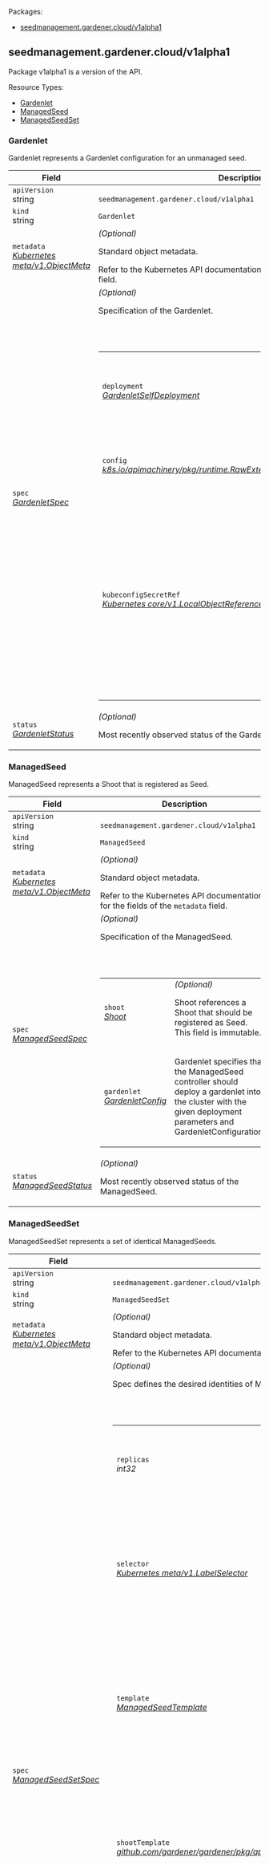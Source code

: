 <p>Packages:</p>
<ul>
<li>
<a href="#seedmanagement.gardener.cloud%2fv1alpha1">seedmanagement.gardener.cloud/v1alpha1</a>
</li>
</ul>
<h2 id="seedmanagement.gardener.cloud/v1alpha1">seedmanagement.gardener.cloud/v1alpha1</h2>
<p>
<p>Package v1alpha1 is a version of the API.</p>
</p>
Resource Types:
<ul><li>
<a href="#seedmanagement.gardener.cloud/v1alpha1.Gardenlet">Gardenlet</a>
</li><li>
<a href="#seedmanagement.gardener.cloud/v1alpha1.ManagedSeed">ManagedSeed</a>
</li><li>
<a href="#seedmanagement.gardener.cloud/v1alpha1.ManagedSeedSet">ManagedSeedSet</a>
</li></ul>
<h3 id="seedmanagement.gardener.cloud/v1alpha1.Gardenlet">Gardenlet
</h3>
<p>
<p>Gardenlet represents a Gardenlet configuration for an unmanaged seed.</p>
</p>
<table>
<thead>
<tr>
<th>Field</th>
<th>Description</th>
</tr>
</thead>
<tbody>
<tr>
<td>
<code>apiVersion</code></br>
string</td>
<td>
<code>
seedmanagement.gardener.cloud/v1alpha1
</code>
</td>
</tr>
<tr>
<td>
<code>kind</code></br>
string
</td>
<td><code>Gardenlet</code></td>
</tr>
<tr>
<td>
<code>metadata</code></br>
<em>
<a href="https://kubernetes.io/docs/reference/generated/kubernetes-api/v1.27/#objectmeta-v1-meta">
Kubernetes meta/v1.ObjectMeta
</a>
</em>
</td>
<td>
<em>(Optional)</em>
<p>Standard object metadata.</p>
Refer to the Kubernetes API documentation for the fields of the
<code>metadata</code> field.
</td>
</tr>
<tr>
<td>
<code>spec</code></br>
<em>
<a href="#seedmanagement.gardener.cloud/v1alpha1.GardenletSpec">
GardenletSpec
</a>
</em>
</td>
<td>
<em>(Optional)</em>
<p>Specification of the Gardenlet.</p>
<br/>
<br/>
<table>
<tr>
<td>
<code>deployment</code></br>
<em>
<a href="#seedmanagement.gardener.cloud/v1alpha1.GardenletSelfDeployment">
GardenletSelfDeployment
</a>
</em>
</td>
<td>
<p>Deployment specifies certain gardenlet deployment parameters, such as the number of replicas,
the image, etc.</p>
</td>
</tr>
<tr>
<td>
<code>config</code></br>
<em>
<a href="https://godoc.org/k8s.io/apimachinery/pkg/runtime#RawExtension">
k8s.io/apimachinery/pkg/runtime.RawExtension
</a>
</em>
</td>
<td>
<em>(Optional)</em>
<p>Config is the GardenletConfiguration used to configure gardenlet.</p>
</td>
</tr>
<tr>
<td>
<code>kubeconfigSecretRef</code></br>
<em>
<a href="https://kubernetes.io/docs/reference/generated/kubernetes-api/v1.27/#localobjectreference-v1-core">
Kubernetes core/v1.LocalObjectReference
</a>
</em>
</td>
<td>
<em>(Optional)</em>
<p>KubeconfigSecretRef is a reference to a secret containing a kubeconfig for the cluster to which gardenlet should
be deployed. This is only used by gardener-operator for a very first gardenlet deployment. After that, gardenlet
will continuously upgrade itself. If this field is empty, gardener-operator deploys it into its own runtime
cluster.</p>
</td>
</tr>
</table>
</td>
</tr>
<tr>
<td>
<code>status</code></br>
<em>
<a href="#seedmanagement.gardener.cloud/v1alpha1.GardenletStatus">
GardenletStatus
</a>
</em>
</td>
<td>
<em>(Optional)</em>
<p>Most recently observed status of the Gardenlet.</p>
</td>
</tr>
</tbody>
</table>
<h3 id="seedmanagement.gardener.cloud/v1alpha1.ManagedSeed">ManagedSeed
</h3>
<p>
<p>ManagedSeed represents a Shoot that is registered as Seed.</p>
</p>
<table>
<thead>
<tr>
<th>Field</th>
<th>Description</th>
</tr>
</thead>
<tbody>
<tr>
<td>
<code>apiVersion</code></br>
string</td>
<td>
<code>
seedmanagement.gardener.cloud/v1alpha1
</code>
</td>
</tr>
<tr>
<td>
<code>kind</code></br>
string
</td>
<td><code>ManagedSeed</code></td>
</tr>
<tr>
<td>
<code>metadata</code></br>
<em>
<a href="https://kubernetes.io/docs/reference/generated/kubernetes-api/v1.27/#objectmeta-v1-meta">
Kubernetes meta/v1.ObjectMeta
</a>
</em>
</td>
<td>
<em>(Optional)</em>
<p>Standard object metadata.</p>
Refer to the Kubernetes API documentation for the fields of the
<code>metadata</code> field.
</td>
</tr>
<tr>
<td>
<code>spec</code></br>
<em>
<a href="#seedmanagement.gardener.cloud/v1alpha1.ManagedSeedSpec">
ManagedSeedSpec
</a>
</em>
</td>
<td>
<em>(Optional)</em>
<p>Specification of the ManagedSeed.</p>
<br/>
<br/>
<table>
<tr>
<td>
<code>shoot</code></br>
<em>
<a href="#seedmanagement.gardener.cloud/v1alpha1.Shoot">
Shoot
</a>
</em>
</td>
<td>
<em>(Optional)</em>
<p>Shoot references a Shoot that should be registered as Seed.
This field is immutable.</p>
</td>
</tr>
<tr>
<td>
<code>gardenlet</code></br>
<em>
<a href="#seedmanagement.gardener.cloud/v1alpha1.GardenletConfig">
GardenletConfig
</a>
</em>
</td>
<td>
<p>Gardenlet specifies that the ManagedSeed controller should deploy a gardenlet into the cluster
with the given deployment parameters and GardenletConfiguration.</p>
</td>
</tr>
</table>
</td>
</tr>
<tr>
<td>
<code>status</code></br>
<em>
<a href="#seedmanagement.gardener.cloud/v1alpha1.ManagedSeedStatus">
ManagedSeedStatus
</a>
</em>
</td>
<td>
<em>(Optional)</em>
<p>Most recently observed status of the ManagedSeed.</p>
</td>
</tr>
</tbody>
</table>
<h3 id="seedmanagement.gardener.cloud/v1alpha1.ManagedSeedSet">ManagedSeedSet
</h3>
<p>
<p>ManagedSeedSet represents a set of identical ManagedSeeds.</p>
</p>
<table>
<thead>
<tr>
<th>Field</th>
<th>Description</th>
</tr>
</thead>
<tbody>
<tr>
<td>
<code>apiVersion</code></br>
string</td>
<td>
<code>
seedmanagement.gardener.cloud/v1alpha1
</code>
</td>
</tr>
<tr>
<td>
<code>kind</code></br>
string
</td>
<td><code>ManagedSeedSet</code></td>
</tr>
<tr>
<td>
<code>metadata</code></br>
<em>
<a href="https://kubernetes.io/docs/reference/generated/kubernetes-api/v1.27/#objectmeta-v1-meta">
Kubernetes meta/v1.ObjectMeta
</a>
</em>
</td>
<td>
<em>(Optional)</em>
<p>Standard object metadata.</p>
Refer to the Kubernetes API documentation for the fields of the
<code>metadata</code> field.
</td>
</tr>
<tr>
<td>
<code>spec</code></br>
<em>
<a href="#seedmanagement.gardener.cloud/v1alpha1.ManagedSeedSetSpec">
ManagedSeedSetSpec
</a>
</em>
</td>
<td>
<em>(Optional)</em>
<p>Spec defines the desired identities of ManagedSeeds and Shoots in this set.</p>
<br/>
<br/>
<table>
<tr>
<td>
<code>replicas</code></br>
<em>
int32
</em>
</td>
<td>
<em>(Optional)</em>
<p>Replicas is the desired number of replicas of the given Template. Defaults to 1.</p>
</td>
</tr>
<tr>
<td>
<code>selector</code></br>
<em>
<a href="https://kubernetes.io/docs/reference/generated/kubernetes-api/v1.27/#labelselector-v1-meta">
Kubernetes meta/v1.LabelSelector
</a>
</em>
</td>
<td>
<p>Selector is a label query over ManagedSeeds and Shoots that should match the replica count.
It must match the ManagedSeeds and Shoots template&rsquo;s labels. This field is immutable.</p>
</td>
</tr>
<tr>
<td>
<code>template</code></br>
<em>
<a href="#seedmanagement.gardener.cloud/v1alpha1.ManagedSeedTemplate">
ManagedSeedTemplate
</a>
</em>
</td>
<td>
<p>Template describes the ManagedSeed that will be created if insufficient replicas are detected.
Each ManagedSeed created / updated by the ManagedSeedSet will fulfill this template.</p>
</td>
</tr>
<tr>
<td>
<code>shootTemplate</code></br>
<em>
<a href="./core.md#core.gardener.cloud/v1beta1.ShootTemplate">
github.com/gardener/gardener/pkg/apis/core/v1beta1.ShootTemplate
</a>
</em>
</td>
<td>
<p>ShootTemplate describes the Shoot that will be created if insufficient replicas are detected for hosting the corresponding ManagedSeed.
Each Shoot created / updated by the ManagedSeedSet will fulfill this template.</p>
</td>
</tr>
<tr>
<td>
<code>updateStrategy</code></br>
<em>
<a href="#seedmanagement.gardener.cloud/v1alpha1.UpdateStrategy">
UpdateStrategy
</a>
</em>
</td>
<td>
<em>(Optional)</em>
<p>UpdateStrategy specifies the UpdateStrategy that will be
employed to update ManagedSeeds / Shoots in the ManagedSeedSet when a revision is made to
Template / ShootTemplate.</p>
</td>
</tr>
<tr>
<td>
<code>revisionHistoryLimit</code></br>
<em>
int32
</em>
</td>
<td>
<em>(Optional)</em>
<p>RevisionHistoryLimit is the maximum number of revisions that will be maintained
in the ManagedSeedSet&rsquo;s revision history. Defaults to 10. This field is immutable.</p>
</td>
</tr>
</table>
</td>
</tr>
<tr>
<td>
<code>status</code></br>
<em>
<a href="#seedmanagement.gardener.cloud/v1alpha1.ManagedSeedSetStatus">
ManagedSeedSetStatus
</a>
</em>
</td>
<td>
<em>(Optional)</em>
<p>Status is the current status of ManagedSeeds and Shoots in this ManagedSeedSet.</p>
</td>
</tr>
</tbody>
</table>
<h3 id="seedmanagement.gardener.cloud/v1alpha1.Bootstrap">Bootstrap
(<code>string</code> alias)</p></h3>
<p>
(<em>Appears on:</em>
<a href="#seedmanagement.gardener.cloud/v1alpha1.GardenletConfig">GardenletConfig</a>)
</p>
<p>
<p>Bootstrap describes a mechanism for bootstrapping gardenlet connection to the Garden cluster.</p>
</p>
<h3 id="seedmanagement.gardener.cloud/v1alpha1.GardenletConfig">GardenletConfig
</h3>
<p>
(<em>Appears on:</em>
<a href="#seedmanagement.gardener.cloud/v1alpha1.ManagedSeedSpec">ManagedSeedSpec</a>)
</p>
<p>
<p>GardenletConfig specifies gardenlet deployment parameters and the GardenletConfiguration used to configure gardenlet.</p>
</p>
<table>
<thead>
<tr>
<th>Field</th>
<th>Description</th>
</tr>
</thead>
<tbody>
<tr>
<td>
<code>deployment</code></br>
<em>
<a href="#seedmanagement.gardener.cloud/v1alpha1.GardenletDeployment">
GardenletDeployment
</a>
</em>
</td>
<td>
<em>(Optional)</em>
<p>Deployment specifies certain gardenlet deployment parameters, such as the number of replicas,
the image, etc.</p>
</td>
</tr>
<tr>
<td>
<code>config</code></br>
<em>
<a href="https://godoc.org/k8s.io/apimachinery/pkg/runtime#RawExtension">
k8s.io/apimachinery/pkg/runtime.RawExtension
</a>
</em>
</td>
<td>
<em>(Optional)</em>
<p>Config is the GardenletConfiguration used to configure gardenlet.</p>
</td>
</tr>
<tr>
<td>
<code>bootstrap</code></br>
<em>
<a href="#seedmanagement.gardener.cloud/v1alpha1.Bootstrap">
Bootstrap
</a>
</em>
</td>
<td>
<em>(Optional)</em>
<p>Bootstrap is the mechanism that should be used for bootstrapping gardenlet connection to the Garden cluster. One of ServiceAccount, BootstrapToken, None.
If set to ServiceAccount or BootstrapToken, a service account or a bootstrap token will be created in the garden cluster and used to compute the bootstrap kubeconfig.
If set to None, the gardenClientConnection.kubeconfig field will be used to connect to the Garden cluster. Defaults to BootstrapToken.
This field is immutable.</p>
</td>
</tr>
<tr>
<td>
<code>mergeWithParent</code></br>
<em>
bool
</em>
</td>
<td>
<em>(Optional)</em>
<p>MergeWithParent specifies whether the GardenletConfiguration of the parent gardenlet
should be merged with the specified GardenletConfiguration. Defaults to true. This field is immutable.</p>
</td>
</tr>
</tbody>
</table>
<h3 id="seedmanagement.gardener.cloud/v1alpha1.GardenletDeployment">GardenletDeployment
</h3>
<p>
(<em>Appears on:</em>
<a href="#seedmanagement.gardener.cloud/v1alpha1.GardenletConfig">GardenletConfig</a>, 
<a href="#seedmanagement.gardener.cloud/v1alpha1.GardenletSelfDeployment">GardenletSelfDeployment</a>)
</p>
<p>
<p>GardenletDeployment specifies certain gardenlet deployment parameters, such as the number of replicas,
the image, etc.</p>
</p>
<table>
<thead>
<tr>
<th>Field</th>
<th>Description</th>
</tr>
</thead>
<tbody>
<tr>
<td>
<code>replicaCount</code></br>
<em>
int32
</em>
</td>
<td>
<em>(Optional)</em>
<p>ReplicaCount is the number of gardenlet replicas. Defaults to 2.</p>
</td>
</tr>
<tr>
<td>
<code>revisionHistoryLimit</code></br>
<em>
int32
</em>
</td>
<td>
<em>(Optional)</em>
<p>RevisionHistoryLimit is the number of old gardenlet ReplicaSets to retain to allow rollback. Defaults to 2.</p>
</td>
</tr>
<tr>
<td>
<code>serviceAccountName</code></br>
<em>
string
</em>
</td>
<td>
<em>(Optional)</em>
<p>ServiceAccountName is the name of the ServiceAccount to use to run gardenlet pods.</p>
</td>
</tr>
<tr>
<td>
<code>image</code></br>
<em>
<a href="#seedmanagement.gardener.cloud/v1alpha1.Image">
Image
</a>
</em>
</td>
<td>
<em>(Optional)</em>
<p>Image is the gardenlet container image.</p>
</td>
</tr>
<tr>
<td>
<code>resources</code></br>
<em>
<a href="https://kubernetes.io/docs/reference/generated/kubernetes-api/v1.27/#resourcerequirements-v1-core">
Kubernetes core/v1.ResourceRequirements
</a>
</em>
</td>
<td>
<em>(Optional)</em>
<p>Resources are the compute resources required by the gardenlet container.</p>
</td>
</tr>
<tr>
<td>
<code>podLabels</code></br>
<em>
map[string]string
</em>
</td>
<td>
<em>(Optional)</em>
<p>PodLabels are the labels on gardenlet pods.</p>
</td>
</tr>
<tr>
<td>
<code>podAnnotations</code></br>
<em>
map[string]string
</em>
</td>
<td>
<em>(Optional)</em>
<p>PodAnnotations are the annotations on gardenlet pods.</p>
</td>
</tr>
<tr>
<td>
<code>additionalVolumes</code></br>
<em>
<a href="https://kubernetes.io/docs/reference/generated/kubernetes-api/v1.27/#volume-v1-core">
[]Kubernetes core/v1.Volume
</a>
</em>
</td>
<td>
<em>(Optional)</em>
<p>AdditionalVolumes is the list of additional volumes that should be mounted by gardenlet containers.</p>
</td>
</tr>
<tr>
<td>
<code>additionalVolumeMounts</code></br>
<em>
<a href="https://kubernetes.io/docs/reference/generated/kubernetes-api/v1.27/#volumemount-v1-core">
[]Kubernetes core/v1.VolumeMount
</a>
</em>
</td>
<td>
<em>(Optional)</em>
<p>AdditionalVolumeMounts is the list of additional pod volumes to mount into the gardenlet container&rsquo;s filesystem.</p>
</td>
</tr>
<tr>
<td>
<code>env</code></br>
<em>
<a href="https://kubernetes.io/docs/reference/generated/kubernetes-api/v1.27/#envvar-v1-core">
[]Kubernetes core/v1.EnvVar
</a>
</em>
</td>
<td>
<em>(Optional)</em>
<p>Env is the list of environment variables to set in the gardenlet container.</p>
</td>
</tr>
</tbody>
</table>
<h3 id="seedmanagement.gardener.cloud/v1alpha1.GardenletHelm">GardenletHelm
</h3>
<p>
(<em>Appears on:</em>
<a href="#seedmanagement.gardener.cloud/v1alpha1.GardenletSelfDeployment">GardenletSelfDeployment</a>)
</p>
<p>
<p>GardenletHelm is the Helm deployment configuration for gardenlet.</p>
</p>
<table>
<thead>
<tr>
<th>Field</th>
<th>Description</th>
</tr>
</thead>
<tbody>
<tr>
<td>
<code>ociRepository</code></br>
<em>
github.com/gardener/gardener/pkg/apis/core/v1.OCIRepository
</em>
</td>
<td>
<p>OCIRepository defines where to pull the chart.</p>
</td>
</tr>
</tbody>
</table>
<h3 id="seedmanagement.gardener.cloud/v1alpha1.GardenletSelfDeployment">GardenletSelfDeployment
</h3>
<p>
(<em>Appears on:</em>
<a href="#seedmanagement.gardener.cloud/v1alpha1.GardenletSpec">GardenletSpec</a>)
</p>
<p>
<p>GardenletSelfDeployment specifies certain gardenlet deployment parameters, such as the number of replicas,
the image, etc.</p>
</p>
<table>
<thead>
<tr>
<th>Field</th>
<th>Description</th>
</tr>
</thead>
<tbody>
<tr>
<td>
<code>GardenletDeployment</code></br>
<em>
<a href="#seedmanagement.gardener.cloud/v1alpha1.GardenletDeployment">
GardenletDeployment
</a>
</em>
</td>
<td>
<p>
(Members of <code>GardenletDeployment</code> are embedded into this type.)
</p>
<em>(Optional)</em>
<p>GardenletDeployment specifies common gardenlet deployment parameters.</p>
</td>
</tr>
<tr>
<td>
<code>helm</code></br>
<em>
<a href="#seedmanagement.gardener.cloud/v1alpha1.GardenletHelm">
GardenletHelm
</a>
</em>
</td>
<td>
<p>Helm is the Helm deployment configuration.</p>
</td>
</tr>
<tr>
<td>
<code>imageVectorOverwrite</code></br>
<em>
string
</em>
</td>
<td>
<em>(Optional)</em>
<p>ImageVectorOverwrite is the image vector overwrite for the components deployed by this gardenlet.</p>
</td>
</tr>
<tr>
<td>
<code>componentImageVectorOverwrite</code></br>
<em>
string
</em>
</td>
<td>
<em>(Optional)</em>
<p>ComponentImageVectorOverwrite is the component image vector overwrite for the components deployed by this
gardenlet.</p>
</td>
</tr>
</tbody>
</table>
<h3 id="seedmanagement.gardener.cloud/v1alpha1.GardenletSpec">GardenletSpec
</h3>
<p>
(<em>Appears on:</em>
<a href="#seedmanagement.gardener.cloud/v1alpha1.Gardenlet">Gardenlet</a>)
</p>
<p>
<p>GardenletSpec specifies gardenlet deployment parameters and the configuration used to configure gardenlet.</p>
</p>
<table>
<thead>
<tr>
<th>Field</th>
<th>Description</th>
</tr>
</thead>
<tbody>
<tr>
<td>
<code>deployment</code></br>
<em>
<a href="#seedmanagement.gardener.cloud/v1alpha1.GardenletSelfDeployment">
GardenletSelfDeployment
</a>
</em>
</td>
<td>
<p>Deployment specifies certain gardenlet deployment parameters, such as the number of replicas,
the image, etc.</p>
</td>
</tr>
<tr>
<td>
<code>config</code></br>
<em>
<a href="https://godoc.org/k8s.io/apimachinery/pkg/runtime#RawExtension">
k8s.io/apimachinery/pkg/runtime.RawExtension
</a>
</em>
</td>
<td>
<em>(Optional)</em>
<p>Config is the GardenletConfiguration used to configure gardenlet.</p>
</td>
</tr>
<tr>
<td>
<code>kubeconfigSecretRef</code></br>
<em>
<a href="https://kubernetes.io/docs/reference/generated/kubernetes-api/v1.27/#localobjectreference-v1-core">
Kubernetes core/v1.LocalObjectReference
</a>
</em>
</td>
<td>
<em>(Optional)</em>
<p>KubeconfigSecretRef is a reference to a secret containing a kubeconfig for the cluster to which gardenlet should
be deployed. This is only used by gardener-operator for a very first gardenlet deployment. After that, gardenlet
will continuously upgrade itself. If this field is empty, gardener-operator deploys it into its own runtime
cluster.</p>
</td>
</tr>
</tbody>
</table>
<h3 id="seedmanagement.gardener.cloud/v1alpha1.GardenletStatus">GardenletStatus
</h3>
<p>
(<em>Appears on:</em>
<a href="#seedmanagement.gardener.cloud/v1alpha1.Gardenlet">Gardenlet</a>)
</p>
<p>
<p>GardenletStatus is the status of a Gardenlet.</p>
</p>
<table>
<thead>
<tr>
<th>Field</th>
<th>Description</th>
</tr>
</thead>
<tbody>
<tr>
<td>
<code>conditions</code></br>
<em>
<a href="./core.md#core.gardener.cloud/v1beta1.Condition">
[]github.com/gardener/gardener/pkg/apis/core/v1beta1.Condition
</a>
</em>
</td>
<td>
<em>(Optional)</em>
<p>Conditions represents the latest available observations of a Gardenlet&rsquo;s current state.</p>
</td>
</tr>
<tr>
<td>
<code>observedGeneration</code></br>
<em>
int64
</em>
</td>
<td>
<em>(Optional)</em>
<p>ObservedGeneration is the most recent generation observed for this Gardenlet. It corresponds to the Gardenlet&rsquo;s
generation, which is updated on mutation by the API Server.</p>
</td>
</tr>
</tbody>
</table>
<h3 id="seedmanagement.gardener.cloud/v1alpha1.Image">Image
</h3>
<p>
(<em>Appears on:</em>
<a href="#seedmanagement.gardener.cloud/v1alpha1.GardenletDeployment">GardenletDeployment</a>)
</p>
<p>
<p>Image specifies container image parameters.</p>
</p>
<table>
<thead>
<tr>
<th>Field</th>
<th>Description</th>
</tr>
</thead>
<tbody>
<tr>
<td>
<code>repository</code></br>
<em>
string
</em>
</td>
<td>
<em>(Optional)</em>
<p>Repository is the image repository.</p>
</td>
</tr>
<tr>
<td>
<code>tag</code></br>
<em>
string
</em>
</td>
<td>
<em>(Optional)</em>
<p>Tag is the image tag.</p>
</td>
</tr>
<tr>
<td>
<code>pullPolicy</code></br>
<em>
<a href="https://kubernetes.io/docs/reference/generated/kubernetes-api/v1.27/#pullpolicy-v1-core">
Kubernetes core/v1.PullPolicy
</a>
</em>
</td>
<td>
<em>(Optional)</em>
<p>PullPolicy is the image pull policy. One of Always, Never, IfNotPresent.
Defaults to Always if latest tag is specified, or IfNotPresent otherwise.</p>
</td>
</tr>
</tbody>
</table>
<h3 id="seedmanagement.gardener.cloud/v1alpha1.ManagedSeedSetSpec">ManagedSeedSetSpec
</h3>
<p>
(<em>Appears on:</em>
<a href="#seedmanagement.gardener.cloud/v1alpha1.ManagedSeedSet">ManagedSeedSet</a>)
</p>
<p>
<p>ManagedSeedSetSpec is the specification of a ManagedSeedSet.</p>
</p>
<table>
<thead>
<tr>
<th>Field</th>
<th>Description</th>
</tr>
</thead>
<tbody>
<tr>
<td>
<code>replicas</code></br>
<em>
int32
</em>
</td>
<td>
<em>(Optional)</em>
<p>Replicas is the desired number of replicas of the given Template. Defaults to 1.</p>
</td>
</tr>
<tr>
<td>
<code>selector</code></br>
<em>
<a href="https://kubernetes.io/docs/reference/generated/kubernetes-api/v1.27/#labelselector-v1-meta">
Kubernetes meta/v1.LabelSelector
</a>
</em>
</td>
<td>
<p>Selector is a label query over ManagedSeeds and Shoots that should match the replica count.
It must match the ManagedSeeds and Shoots template&rsquo;s labels. This field is immutable.</p>
</td>
</tr>
<tr>
<td>
<code>template</code></br>
<em>
<a href="#seedmanagement.gardener.cloud/v1alpha1.ManagedSeedTemplate">
ManagedSeedTemplate
</a>
</em>
</td>
<td>
<p>Template describes the ManagedSeed that will be created if insufficient replicas are detected.
Each ManagedSeed created / updated by the ManagedSeedSet will fulfill this template.</p>
</td>
</tr>
<tr>
<td>
<code>shootTemplate</code></br>
<em>
<a href="./core.md#core.gardener.cloud/v1beta1.ShootTemplate">
github.com/gardener/gardener/pkg/apis/core/v1beta1.ShootTemplate
</a>
</em>
</td>
<td>
<p>ShootTemplate describes the Shoot that will be created if insufficient replicas are detected for hosting the corresponding ManagedSeed.
Each Shoot created / updated by the ManagedSeedSet will fulfill this template.</p>
</td>
</tr>
<tr>
<td>
<code>updateStrategy</code></br>
<em>
<a href="#seedmanagement.gardener.cloud/v1alpha1.UpdateStrategy">
UpdateStrategy
</a>
</em>
</td>
<td>
<em>(Optional)</em>
<p>UpdateStrategy specifies the UpdateStrategy that will be
employed to update ManagedSeeds / Shoots in the ManagedSeedSet when a revision is made to
Template / ShootTemplate.</p>
</td>
</tr>
<tr>
<td>
<code>revisionHistoryLimit</code></br>
<em>
int32
</em>
</td>
<td>
<em>(Optional)</em>
<p>RevisionHistoryLimit is the maximum number of revisions that will be maintained
in the ManagedSeedSet&rsquo;s revision history. Defaults to 10. This field is immutable.</p>
</td>
</tr>
</tbody>
</table>
<h3 id="seedmanagement.gardener.cloud/v1alpha1.ManagedSeedSetStatus">ManagedSeedSetStatus
</h3>
<p>
(<em>Appears on:</em>
<a href="#seedmanagement.gardener.cloud/v1alpha1.ManagedSeedSet">ManagedSeedSet</a>)
</p>
<p>
<p>ManagedSeedSetStatus represents the current state of a ManagedSeedSet.</p>
</p>
<table>
<thead>
<tr>
<th>Field</th>
<th>Description</th>
</tr>
</thead>
<tbody>
<tr>
<td>
<code>observedGeneration</code></br>
<em>
int64
</em>
</td>
<td>
<p>ObservedGeneration is the most recent generation observed for this ManagedSeedSet. It corresponds to the
ManagedSeedSet&rsquo;s generation, which is updated on mutation by the API Server.</p>
</td>
</tr>
<tr>
<td>
<code>replicas</code></br>
<em>
int32
</em>
</td>
<td>
<p>Replicas is the number of replicas (ManagedSeeds and their corresponding Shoots) created by the ManagedSeedSet controller.</p>
</td>
</tr>
<tr>
<td>
<code>readyReplicas</code></br>
<em>
int32
</em>
</td>
<td>
<p>ReadyReplicas is the number of ManagedSeeds created by the ManagedSeedSet controller that have a Ready Condition.</p>
</td>
</tr>
<tr>
<td>
<code>nextReplicaNumber</code></br>
<em>
int32
</em>
</td>
<td>
<p>NextReplicaNumber is the ordinal number that will be assigned to the next replica of the ManagedSeedSet.</p>
</td>
</tr>
<tr>
<td>
<code>currentReplicas</code></br>
<em>
int32
</em>
</td>
<td>
<p>CurrentReplicas is the number of ManagedSeeds created by the ManagedSeedSet controller from the ManagedSeedSet version
indicated by CurrentRevision.</p>
</td>
</tr>
<tr>
<td>
<code>updatedReplicas</code></br>
<em>
int32
</em>
</td>
<td>
<p>UpdatedReplicas is the number of ManagedSeeds created by the ManagedSeedSet controller from the ManagedSeedSet version
indicated by UpdateRevision.</p>
</td>
</tr>
<tr>
<td>
<code>currentRevision</code></br>
<em>
string
</em>
</td>
<td>
<p>CurrentRevision, if not empty, indicates the version of the ManagedSeedSet used to generate ManagedSeeds with smaller
ordinal numbers during updates.</p>
</td>
</tr>
<tr>
<td>
<code>updateRevision</code></br>
<em>
string
</em>
</td>
<td>
<p>UpdateRevision, if not empty, indicates the version of the ManagedSeedSet used to generate ManagedSeeds with larger
ordinal numbers during updates</p>
</td>
</tr>
<tr>
<td>
<code>collisionCount</code></br>
<em>
int32
</em>
</td>
<td>
<em>(Optional)</em>
<p>CollisionCount is the count of hash collisions for the ManagedSeedSet. The ManagedSeedSet controller
uses this field as a collision avoidance mechanism when it needs to create the name for the
newest ControllerRevision.</p>
</td>
</tr>
<tr>
<td>
<code>conditions</code></br>
<em>
<a href="./core.md#core.gardener.cloud/v1beta1.Condition">
[]github.com/gardener/gardener/pkg/apis/core/v1beta1.Condition
</a>
</em>
</td>
<td>
<em>(Optional)</em>
<p>Conditions represents the latest available observations of a ManagedSeedSet&rsquo;s current state.</p>
</td>
</tr>
<tr>
<td>
<code>pendingReplica</code></br>
<em>
<a href="#seedmanagement.gardener.cloud/v1alpha1.PendingReplica">
PendingReplica
</a>
</em>
</td>
<td>
<em>(Optional)</em>
<p>PendingReplica, if not empty, indicates the replica that is currently pending creation, update, or deletion.
This replica is in a state that requires the controller to wait for it to change before advancing to the next replica.</p>
</td>
</tr>
</tbody>
</table>
<h3 id="seedmanagement.gardener.cloud/v1alpha1.ManagedSeedSpec">ManagedSeedSpec
</h3>
<p>
(<em>Appears on:</em>
<a href="#seedmanagement.gardener.cloud/v1alpha1.ManagedSeed">ManagedSeed</a>, 
<a href="#seedmanagement.gardener.cloud/v1alpha1.ManagedSeedTemplate">ManagedSeedTemplate</a>)
</p>
<p>
<p>ManagedSeedSpec is the specification of a ManagedSeed.</p>
</p>
<table>
<thead>
<tr>
<th>Field</th>
<th>Description</th>
</tr>
</thead>
<tbody>
<tr>
<td>
<code>shoot</code></br>
<em>
<a href="#seedmanagement.gardener.cloud/v1alpha1.Shoot">
Shoot
</a>
</em>
</td>
<td>
<em>(Optional)</em>
<p>Shoot references a Shoot that should be registered as Seed.
This field is immutable.</p>
</td>
</tr>
<tr>
<td>
<code>gardenlet</code></br>
<em>
<a href="#seedmanagement.gardener.cloud/v1alpha1.GardenletConfig">
GardenletConfig
</a>
</em>
</td>
<td>
<p>Gardenlet specifies that the ManagedSeed controller should deploy a gardenlet into the cluster
with the given deployment parameters and GardenletConfiguration.</p>
</td>
</tr>
</tbody>
</table>
<h3 id="seedmanagement.gardener.cloud/v1alpha1.ManagedSeedStatus">ManagedSeedStatus
</h3>
<p>
(<em>Appears on:</em>
<a href="#seedmanagement.gardener.cloud/v1alpha1.ManagedSeed">ManagedSeed</a>)
</p>
<p>
<p>ManagedSeedStatus is the status of a ManagedSeed.</p>
</p>
<table>
<thead>
<tr>
<th>Field</th>
<th>Description</th>
</tr>
</thead>
<tbody>
<tr>
<td>
<code>conditions</code></br>
<em>
<a href="./core.md#core.gardener.cloud/v1beta1.Condition">
[]github.com/gardener/gardener/pkg/apis/core/v1beta1.Condition
</a>
</em>
</td>
<td>
<em>(Optional)</em>
<p>Conditions represents the latest available observations of a ManagedSeed&rsquo;s current state.</p>
</td>
</tr>
<tr>
<td>
<code>observedGeneration</code></br>
<em>
int64
</em>
</td>
<td>
<p>ObservedGeneration is the most recent generation observed for this ManagedSeed. It corresponds to the
ManagedSeed&rsquo;s generation, which is updated on mutation by the API Server.</p>
</td>
</tr>
</tbody>
</table>
<h3 id="seedmanagement.gardener.cloud/v1alpha1.ManagedSeedTemplate">ManagedSeedTemplate
</h3>
<p>
(<em>Appears on:</em>
<a href="#seedmanagement.gardener.cloud/v1alpha1.ManagedSeedSetSpec">ManagedSeedSetSpec</a>)
</p>
<p>
<p>ManagedSeedTemplate is a template for creating a ManagedSeed object.</p>
</p>
<table>
<thead>
<tr>
<th>Field</th>
<th>Description</th>
</tr>
</thead>
<tbody>
<tr>
<td>
<code>metadata</code></br>
<em>
<a href="https://kubernetes.io/docs/reference/generated/kubernetes-api/v1.27/#objectmeta-v1-meta">
Kubernetes meta/v1.ObjectMeta
</a>
</em>
</td>
<td>
<em>(Optional)</em>
<p>Standard object metadata.</p>
Refer to the Kubernetes API documentation for the fields of the
<code>metadata</code> field.
</td>
</tr>
<tr>
<td>
<code>spec</code></br>
<em>
<a href="#seedmanagement.gardener.cloud/v1alpha1.ManagedSeedSpec">
ManagedSeedSpec
</a>
</em>
</td>
<td>
<em>(Optional)</em>
<p>Specification of the desired behavior of the ManagedSeed.</p>
<br/>
<br/>
<table>
<tr>
<td>
<code>shoot</code></br>
<em>
<a href="#seedmanagement.gardener.cloud/v1alpha1.Shoot">
Shoot
</a>
</em>
</td>
<td>
<em>(Optional)</em>
<p>Shoot references a Shoot that should be registered as Seed.
This field is immutable.</p>
</td>
</tr>
<tr>
<td>
<code>gardenlet</code></br>
<em>
<a href="#seedmanagement.gardener.cloud/v1alpha1.GardenletConfig">
GardenletConfig
</a>
</em>
</td>
<td>
<p>Gardenlet specifies that the ManagedSeed controller should deploy a gardenlet into the cluster
with the given deployment parameters and GardenletConfiguration.</p>
</td>
</tr>
</table>
</td>
</tr>
</tbody>
</table>
<h3 id="seedmanagement.gardener.cloud/v1alpha1.PendingReplica">PendingReplica
</h3>
<p>
(<em>Appears on:</em>
<a href="#seedmanagement.gardener.cloud/v1alpha1.ManagedSeedSetStatus">ManagedSeedSetStatus</a>)
</p>
<p>
<p>PendingReplica contains information about a replica that is currently pending creation, update, or deletion.</p>
</p>
<table>
<thead>
<tr>
<th>Field</th>
<th>Description</th>
</tr>
</thead>
<tbody>
<tr>
<td>
<code>name</code></br>
<em>
string
</em>
</td>
<td>
<p>Name is the replica name.</p>
</td>
</tr>
<tr>
<td>
<code>reason</code></br>
<em>
<a href="#seedmanagement.gardener.cloud/v1alpha1.PendingReplicaReason">
PendingReplicaReason
</a>
</em>
</td>
<td>
<p>Reason is the reason for the replica to be pending.</p>
</td>
</tr>
<tr>
<td>
<code>since</code></br>
<em>
<a href="https://kubernetes.io/docs/reference/generated/kubernetes-api/v1.27/#time-v1-meta">
Kubernetes meta/v1.Time
</a>
</em>
</td>
<td>
<p>Since is the moment in time since the replica is pending with the specified reason.</p>
</td>
</tr>
<tr>
<td>
<code>retries</code></br>
<em>
int32
</em>
</td>
<td>
<em>(Optional)</em>
<p>Retries is the number of times the shoot operation (reconcile or delete) has been retried after having failed.
Only applicable if Reason is ShootReconciling or ShootDeleting.</p>
</td>
</tr>
</tbody>
</table>
<h3 id="seedmanagement.gardener.cloud/v1alpha1.PendingReplicaReason">PendingReplicaReason
(<code>string</code> alias)</p></h3>
<p>
(<em>Appears on:</em>
<a href="#seedmanagement.gardener.cloud/v1alpha1.PendingReplica">PendingReplica</a>)
</p>
<p>
<p>PendingReplicaReason is a string enumeration type that enumerates all possible reasons for a replica to be pending.</p>
</p>
<h3 id="seedmanagement.gardener.cloud/v1alpha1.RollingUpdateStrategy">RollingUpdateStrategy
</h3>
<p>
(<em>Appears on:</em>
<a href="#seedmanagement.gardener.cloud/v1alpha1.UpdateStrategy">UpdateStrategy</a>)
</p>
<p>
<p>RollingUpdateStrategy is used to communicate parameters for RollingUpdateStrategyType.</p>
</p>
<table>
<thead>
<tr>
<th>Field</th>
<th>Description</th>
</tr>
</thead>
<tbody>
<tr>
<td>
<code>partition</code></br>
<em>
int32
</em>
</td>
<td>
<em>(Optional)</em>
<p>Partition indicates the ordinal at which the ManagedSeedSet should be partitioned. Defaults to 0.</p>
</td>
</tr>
</tbody>
</table>
<h3 id="seedmanagement.gardener.cloud/v1alpha1.Shoot">Shoot
</h3>
<p>
(<em>Appears on:</em>
<a href="#seedmanagement.gardener.cloud/v1alpha1.ManagedSeedSpec">ManagedSeedSpec</a>)
</p>
<p>
<p>Shoot identifies the Shoot that should be registered as Seed.</p>
</p>
<table>
<thead>
<tr>
<th>Field</th>
<th>Description</th>
</tr>
</thead>
<tbody>
<tr>
<td>
<code>name</code></br>
<em>
string
</em>
</td>
<td>
<p>Name is the name of the Shoot that will be registered as Seed.</p>
</td>
</tr>
</tbody>
</table>
<h3 id="seedmanagement.gardener.cloud/v1alpha1.UpdateStrategy">UpdateStrategy
</h3>
<p>
(<em>Appears on:</em>
<a href="#seedmanagement.gardener.cloud/v1alpha1.ManagedSeedSetSpec">ManagedSeedSetSpec</a>)
</p>
<p>
<p>UpdateStrategy specifies the strategy that the ManagedSeedSet
controller will use to perform updates. It includes any additional parameters
necessary to perform the update for the indicated strategy.</p>
</p>
<table>
<thead>
<tr>
<th>Field</th>
<th>Description</th>
</tr>
</thead>
<tbody>
<tr>
<td>
<code>type</code></br>
<em>
<a href="#seedmanagement.gardener.cloud/v1alpha1.UpdateStrategyType">
UpdateStrategyType
</a>
</em>
</td>
<td>
<em>(Optional)</em>
<p>Type indicates the type of the UpdateStrategy. Defaults to RollingUpdate.</p>
</td>
</tr>
<tr>
<td>
<code>rollingUpdate</code></br>
<em>
<a href="#seedmanagement.gardener.cloud/v1alpha1.RollingUpdateStrategy">
RollingUpdateStrategy
</a>
</em>
</td>
<td>
<em>(Optional)</em>
<p>RollingUpdate is used to communicate parameters when Type is RollingUpdateStrategyType.</p>
</td>
</tr>
</tbody>
</table>
<h3 id="seedmanagement.gardener.cloud/v1alpha1.UpdateStrategyType">UpdateStrategyType
(<code>string</code> alias)</p></h3>
<p>
(<em>Appears on:</em>
<a href="#seedmanagement.gardener.cloud/v1alpha1.UpdateStrategy">UpdateStrategy</a>)
</p>
<p>
<p>UpdateStrategyType is a string enumeration type that enumerates
all possible update strategies for the ManagedSeedSet controller.</p>
</p>
<hr/>
<p><em>
Generated with <a href="https://github.com/ahmetb/gen-crd-api-reference-docs">gen-crd-api-reference-docs</a>
</em></p>
